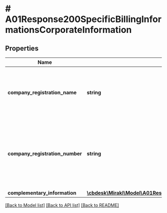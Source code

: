 # # A01Response200SpecificBillingInformationsCorporateInformation

## Properties

Name | Type | Description | Notes
------------ | ------------- | ------------- | -------------
**company_registration_name** | **string** | The name of the shop company, as registered in the business registry of the shop country | [optional]
**company_registration_number** | **string** | The unique code used to identify the shop company and verify its legal existence as an incorporated entity | [optional]
**complementary_information** | [**\cbdesk\Mirakl\Model\A01Response200SpecificBillingInformationsCorporateInformationComplementaryInformation**](A01Response200SpecificBillingInformationsCorporateInformationComplementaryInformation.md) |  | [optional]

[[Back to Model list]](../../README.md#models) [[Back to API list]](../../README.md#endpoints) [[Back to README]](../../README.md)
